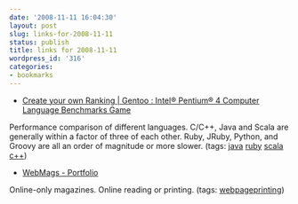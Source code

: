 ```yaml
---
date: '2008-11-11 16:04:30'
layout: post
slug: links-for-2008-11-11
status: publish
title: links for 2008-11-11
wordpress_id: '316'
categories:
- bookmarks
---
```


  * [Create your own Ranking | Gentoo : Intel® Pentium® 4 Computer Language Benchmarks Game](http://shootout.alioth.debian.org/gp4/benchmark.php?test=all&lang=all&calc=reset&xfullcpu=1&xmem=1&xloc=1&binarytrees=1&chameneosredux=0&fannkuch=1&fasta=1&knucleotide=1&mandelbrot=1&meteor=0&nbody=1&nsieve=1&nsievebits=1&partialsums=1&pidigits=1&recursive=1&regexdna=1&revcomp=1&spectralnorm=1&hello=0&sumcol=1&threadring=1)


Performance comparison of different languages.  C/C++, Java and Scala are generally within a factor of three of each other.  Ruby, JRuby, Python, and Groovy are all an order of magnitude or more  slower. (tags: [java](http://delicious.com/eob/java) [ruby](http://delicious.com/eob/ruby) [scala](http://delicious.com/eob/scala) [c++](http://delicious.com/eob/c%2B%2B))


  * [WebMags - Portfolio](http://www.webeventseurope.com/Content/Pages/WebMags_Portfolio.aspx)


Online-only magazines.  Online reading or printing. (tags: [webpageprinting](http://delicious.com/eob/webpageprinting))



